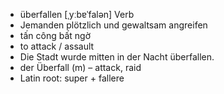 - überfallen	[ˌyːbɐˈfalən]	Verb
- Jemanden plötzlich und gewaltsam angreifen
- tấn công bất ngờ
- to attack / assault
- Die Stadt wurde mitten in der Nacht überfallen.
- der Überfall (m) – attack, raid	
- Latin root: super + fallere